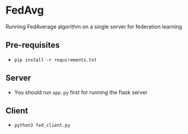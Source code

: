 # FedAvg
Running FedAverage algorithm on a single server for federation learning

## Pre-requisites

- `pip install -r requirements.txt`

## Server
- You should run `app.py` first for running the flask server

## Client

- `python3 fed_client.py`